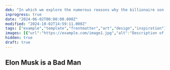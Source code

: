 ```yaml
---
dek: "In which we explore the numerous reasons why the billionaire son of an apartheid Emerald mine owner is not a man to be admired"
inprogress: true
date: "2024-06-02T00:00:00.000Z"
modified: "2024-10-02T14:59:11.000Z"
tags: ["example","template","frontmatter","art","design","inspiration"]
images: [{"url":"https://example.com/image1.jpg","alt":"Description of image 1"}]
hidden: true
draft: true
---
```

## Elon Musk is a Bad Man

